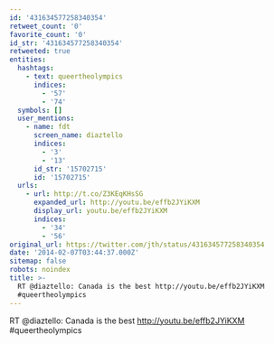 ```yaml
---
id: '431634577258340354'
retweet_count: '0'
favorite_count: '0'
id_str: '431634577258340354'
retweeted: true
entities:
  hashtags:
    - text: queertheolympics
      indices:
        - '57'
        - '74'
  symbols: []
  user_mentions:
    - name: fdt
      screen_name: diaztello
      indices:
        - '3'
        - '13'
      id_str: '15702715'
      id: '15702715'
  urls:
    - url: http://t.co/Z3KEqKHsSG
      expanded_url: http://youtu.be/effb2JYiKXM
      display_url: youtu.be/effb2JYiKXM
      indices:
        - '34'
        - '56'
original_url: https://twitter.com/jth/status/431634577258340354
date: '2014-02-07T03:44:37.000Z'
sitemap: false
robots: noindex
title: >-
  RT @diaztello: Canada is the best http://youtu.be/effb2JYiKXM
  #queertheolympics
---
```


RT @diaztello: Canada is the best http://youtu.be/effb2JYiKXM #queertheolympics